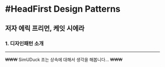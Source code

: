 #HeadFirst Design Patterns
=============================
## 저자 에릭 프리먼, 케잇 시에라

### 1. 디자인패턴 소개
---
₩₩₩
  SimUDuck
  조는 상속에 대해서 생각을 해봅니다...
₩₩₩
  
